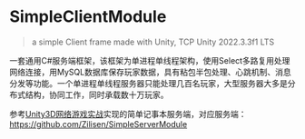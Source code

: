 # SimpleClientModule

> a simple Client frame made with Unity, TCP
> Unity 2022.3.3f1 LTS

一套通用C#服务端框架，该框架为单进程单线程架构，使用Select多路复用处理网络连接，用MySQL数据库保存玩家数据，具有粘包半包处理、心跳机制、消息分发等功能。一个单进程单线程服务器只能处理几百名玩家，大型服务器大多是分布式结构，协同工作，同时承载数十万玩家。

参考[Unity3D网络游戏实战](https://luopeiyu.github.io/unity_net_book/)实现的简单记事本服务端，对应服务端：
<https://github.com/Zilisen/SimpleServerModule>
